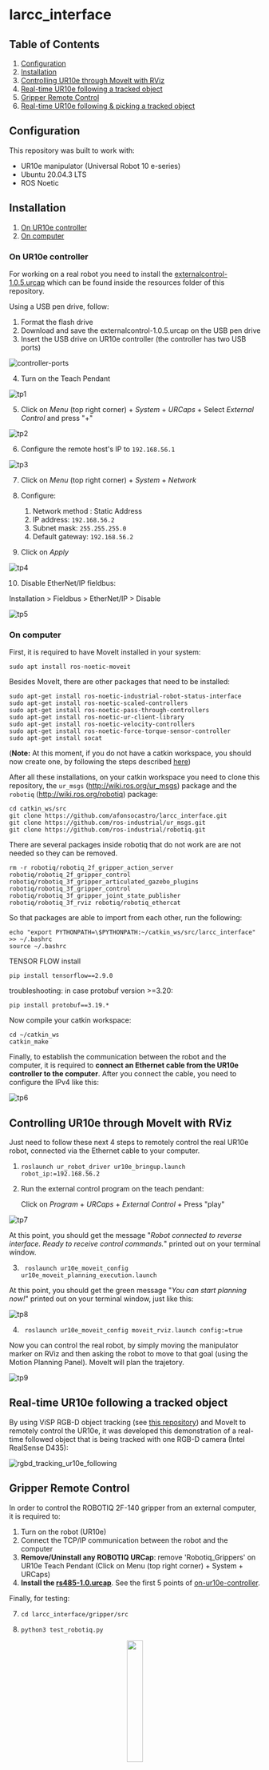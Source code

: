 # larcc_interface


## Table of Contents

1. [Configuration](#configuration)
2. [Installation](#installation)
3. [Controlling UR10e through MoveIt with RViz](#controlling-ur10e-through-moveit-with-rviz)
4. [Real-time UR10e following a tracked object](#real-time-ur10e-following-a-tracked-object)
5. [Gripper Remote Control](#gripper-remote-control)
6. [Real-time UR10e following & picking a tracked object](#real-time-ur10e-following-&-picking-a-tracked-object)


## Configuration
This repository was built to work with:
* UR10e manipulator (Universal Robot 10 e-series)
* Ubuntu 20.04.3 LTS
* ROS Noetic 

## Installation
1. [On UR10e controller](#on-ur10e-controller)
2. [On computer](#on-computer)

### On UR10e controller 
For working on a real robot you need to install the [externalcontrol-1.0.5.urcap](https://github.com/afonsocastro/larcc_interface/blob/master/resources/externalcontrol-1.0.5.urcap) which can be found inside the resources folder of this repository.

Using a USB pen drive, follow:
1. Format the flash drive
2. Download and save the externalcontrol-1.0.5.urcap on the USB pen drive
3. Insert the USB drive on UR10e controller (the controller has two USB ports)

![controller-ports](docs/controller_ports.png)

4. Turn on the Teach Pendant
 
![tp1](docs/es_01_welcome.png)

5. Click on *Menu* (top right corner) + *System* + *URCaps* + Select *External Control* and press "+"

![tp2](docs/es_05_urcaps_installed.png)

6. Configure the remote host's IP to ```192.168.56.1```

![tp3](docs/es_07_installation_excontrol.png)

7. Click on *Menu* (top right corner) + *System* + *Network*
8. Configure:
   1. Network method : Static Address
   2. IP address: ```192.168.56.2```
   3. Subnet mask: ```255.255.255.0```
   4. Default gateway: ```192.168.56.2```

9. Click on *Apply*

![tp4](docs/tp1.jpg)

10. Disable EtherNet/IP fieldbus:

Installation > Fieldbus > EtherNet/IP > Disable

![tp5](docs/tp_ethernet_fieldbus.png)

### On computer
First, it is required to have MoveIt installed in your system:

```
sudo apt install ros-noetic-moveit
```

Besides MoveIt, there are other packages that need to be installed:

```
sudo apt-get install ros-noetic-industrial-robot-status-interface
sudo apt-get install ros-noetic-scaled-controllers
sudo apt-get install ros-noetic-pass-through-controllers
sudo apt-get install ros-noetic-ur-client-library
sudo apt-get install ros-noetic-velocity-controllers
sudo apt-get install ros-noetic-force-torque-sensor-controller
sudo apt-get install socat
```
(**Note:** At this moment, if you do not have a catkin workspace, you should now create one, by following the steps described [here](http://wiki.ros.org/catkin/Tutorials/create_a_workspace))

After all these installations, on your catkin workspace you need to clone this repository, the ```ur_msgs``` (http://wiki.ros.org/ur_msgs) package and the ```robotiq``` (http://wiki.ros.org/robotiq) package:

```
cd catkin_ws/src
git clone https://github.com/afonsocastro/larcc_interface.git
git clone https://github.com/ros-industrial/ur_msgs.git
git clone https://github.com/ros-industrial/robotiq.git
```

There are several packages inside robotiq that do not work are are not needed so they can be removed.

```
rm -r robotiq/robotiq_2f_gripper_action_server robotiq/robotiq_2f_gripper_control robotiq/robotiq_3f_gripper_articulated_gazebo_plugins robotiq/robotiq_3f_gripper_control robotiq/robotiq_3f_gripper_joint_state_publisher robotiq/robotiq_3f_rviz robotiq/robotiq_ethercat
```

So that packages are able to import from each other, run the following:

```
echo "export PYTHONPATH=\$PYTHONPATH:~/catkin_ws/src/larcc_interface" >> ~/.bashrc
source ~/.bashrc
```

TENSOR FLOW install
```
pip install tensorflow==2.9.0
```

troubleshooting: in case protobuf version >=3.20:

```
pip install protobuf==3.19.*
```



Now compile your catkin workspace:
```
cd ~/catkin_ws
catkin_make
```


Finally, to establish the communication between the robot and the computer, it is required to **connect an Ethernet cable from the UR10e controller to the computer**.
After you connect the cable, you need to configure the IPv4 like this:

![tp6](docs/ip.jpeg)

## Controlling UR10e through MoveIt with RViz
Just need to follow these next 4 steps to remotely control the real UR10e robot, connected via the Ethernet cable to your computer.

1. ```roslaunch ur_robot_driver ur10e_bringup.launch robot_ip:=192.168.56.2 ```
2. Run the external control program on the teach pendant:

   Click on *Program* + *URCaps* + *External Control* + Press "play"

![tp7](docs/tp2.jpg)

At this point, you should get the message "_Robot connected to reverse interface. Ready to receive control commands._" printed out on your terminal window.

3. ``` roslaunch ur10e_moveit_config ur10e_moveit_planning_execution.launch```

At this point, you should get the green message "_You can start planning now!_" printed out on your terminal window, just like this:

![tp8](docs/you_can_start_planning.png)

4. ``` roslaunch ur10e_moveit_config moveit_rviz.launch config:=true```


Now you can control the real robot, by simply moving the manipulator marker on RViz and then asking the robot to move to that goal (using the Motion Planning Panel).
MoveIt will plan the trajetory.

[//]: # (![tp9]&#40;docs/UR10e_moving_moveit.gif&#41;)
![tp9](docs/ur10e_external_control.gif)


## Real-time UR10e following a tracked object
By using ViSP RGB-D object tracking (see [this repository](https://github.com/afonsocastro/generic-rgbd)) and MoveIt to remotely control the UR10e,
it was developed this demonstration of a real-time followed object that is being tracked with one RGB-D camera (Intel RealSense D435):

![rgbd_tracking_ur10e_following](docs/RGBD_tracking_n_control_demo.gif)

## Gripper Remote Control
In order to control the ROBOTIQ 2F-140 gripper from an external computer, it is required to:
1. Turn on the robot (UR10e)
2. Connect the TCP/IP communication between the robot and the computer
3. **Remove/Uninstall any ROBOTIQ URCap**: remove 'Robotiq_Grippers' on UR10e Teach Pendant (Click on Menu (top right corner) + System + URCaps)
4. **Install the [rs485-1.0.urcap](https://github.com/afonsocastro/larcc_interface/blob/master/resources/rs485-1.0.urcap)**. See the first 5 points of [on-ur10e-controller](#on-ur10e-controller).

Finally, for testing:

7. ```cd larcc_interface/gripper/src```

8. ```python3 test_robotiq.py ```

[//]: # (![gripper_open_close]&#40;docs/Gripper_Open_Close.gif&#41;)

[//]: # (![gripper_open_close])
<p align="center">
<img src="docs/Gripper_Open_Close.gif" width="25%" height="25%"/>
</p>

The Python module for controlling Robotiq 2F-140 from an external PC can be found [here](https://github.com/afonsocastro/larcc_interface/tree/master/gripper/src).

On _test_robotiq.py_, you may have to change HOST ip address to UR10e.

Notes:
1. UR10e can either be on _Remote Control_ or in _Local Control_ mode (does not make any difference).
2. It is not required to launch any robot driver. The TCP/IP connection is enough, since the RS485 communication will be directly established between the gripper and the external PC
3. It is necessary rs485 URcap. That is daemon for communicate between UR10e's rs485 network and external pc via tcp (port 54321). RobotiqHand module use this mechanism. So you must activate rs485 URCap on UR10e. And, If you activate Robotiq_Gripper URCap on UR10e, that URCap always use inner rs485 network without exclusive. This means external rs485 communication make conflict communication contents. So if you want to control 2f-140 via rs485 from external pc, you must deactivate Robotiq_Gripper URCap on UR10e
 
## Real-time UR10e following & picking a tracked object

![arm_and_gripper_control](docs/Arm_and_Gripper_Control.gif)











